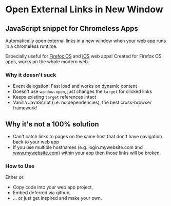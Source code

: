 Open External Links in New Window
=================================

JavaScript snippet for Chromeless Apps
--------------------------------------

Automatically open external links in a new window when your web app runs in a chromeless runtime.

Especially useful for [Firefox OS](http://www.mozilla.org/en-US/firefox/os/) and [iOS](http://developer.apple.com/library/ios/#documentation/AppleApplications/Reference/SafariWebContent/ConfiguringWebApplications/ConfiguringWebApplications.html) web apps! Created for Firefox OS apps, works on the whole modern web.

### Why it doesn't suck

 - Event delegation: Fast load and works on dynamic content
 - Doesn't use `window.open`, just changes the `target` for clicked links
 - Keeps existing `target` references intact
 - Vanilla JavaScript (i.e. no dependencies), the best cross-browser framework!

## Why it's not a 100% solution

 - Can't catch links to pages on the same host that don't have navigation back to your web app
 - If you use multiple hostnames (e.g. login.mywebsite.com and www.mywebsite.com) within your app then those links will be broken.

### How to Use

Either or:

 - Copy code into your web app project,
 - Embed deferred via github,
 - … or just get inspired and make your own.
